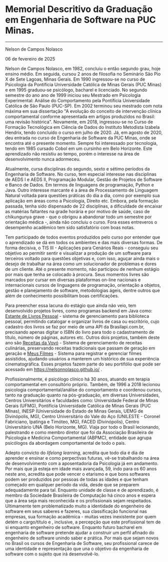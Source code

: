 # **Memorial Descritivo da Graduação em Engenharia de Software na PUC Minas.**

---

Nelson de Campos Nolasco

06 de fevereiro de 2025

Nelson de Campos Nolasco, em 1982, concluiu o então segundo grau, hoje ensino médio. Em seguida, cursou 2 anos de filosofia no Seminário São Pio X de Sete Lagoas, Minas Gerais. Em 1990 ingressou-se no curso de Psicologia da Pontifícia Universidade Católica de Minas Gerais (PUC Minas) e em 1995 graduou-se psicólogo, bacharel e licenciado. No segundo semestre do ano ano de 1999 iniciou seu Mestrado em Psicologia Experimental: Análise do Comportamento pela Pontifícia Universidade Católica de São Paulo (PUC-SP). Em 2002 terminou seu mestrado com nota máxima em sua dissertação "A evolução do conceito de intervenção clínica comportamental conforme apresentada em artigos produzidos no Brasil: uma revisão histórica". Novamente, em 2018, ingressou-se no Curso de Formação Tecnológica em Ciência de Dados do Instituto Metodista Izabela Hendrix, tendo concluído o curso em julho de 2020. Já, em agosto de 2020, deu entrada no curso de Engenharia de Software da PUC Minas, onde se encontra até o presente momento. Sempre foi interessado por tecnologia, tendo em 1985 cursado Cobol em um cursinho em Belo Horizonte. Este aprendizado não resistiu ao tempo, porém o interesse na área de desenvolvimento nunca adormeceu.

Atualmente, cursa disciplinas do segundo, sexto e sétimo períodos da Engenharia de Software. No curso, tem especial interesse nas disciplinas de AEDS I e AEDS II, Programação Modular, Gestão de Projetos de Software e Banco de Dados. Em termos de linguagens de programação, Python e Java. Outro interesse marcante é a área de Processamento de Linguagem Natural voltada para questões práticas do dia a dia, como por exemplo sua aplicação em áreas como a Psicologia, Direito etc. Embora, pela formação passada, tenha sido dispensado de 22 disciplinas, a dificuldade de encaixar as matérias faltantes na grade horária e por motivo de saúde, caso de chikungunya grave - que o obrigou a abandonar todo um semestre por orientação médica -, ainda não concluiu o curso. Fora esses entreveros o desempenho acadêmico tem sido satisfatório com boas notas.

Tem participado de todos eventos produzidos pelo curso por entender que o aprendizado se dá em todos os ambientes e das mais diversas formas. De forma decisiva, o TIS III - Aplicações para Cenários Reais - conseguiu seu objetivo ao permitir sentir e visualizar a produção de um software para terceiros voltado para questões objetivas e, com isso, aguçar ainda mais o desejo de trabalhar na área como um solucionador de problemas e dores de um cliente. Até o presente momento, não participou de nenhum estágio por mais que tenha se colocado à procura. Seus momentos livres são marcados por cursar em diversas plataformas on-line nacionais e internacionais cursos de linguagens de programação, orientação a objetos, gestão e planejamento de software, metodologias ágeis, dentre outros que além de conhecimento possibilitam boas certificações.

Para preencher essa lacuna do estágio que ainda não veio, tem desenvolvido projetos livres, como programas backend em Java como: <u>Estante de Livros Pessoal</u> - sistema de gerenciamento para biblioteca pessoal, permitindo catalogar e organizar livros de casa ou escritório, cujo cadastro dos livros se faz por meio de uma API da Brasilapi.com.br, precisando apenas digitar o ISBN do livro para todo o cadastramento de título, número de páginas, autores etc. Outros dois projetos, também deste ano são <u>Receitas da Vovó</u> - Sistema de gerenciamento de receitas culinárias, preservando receitas tradicionais que passam de geração em geração e <u>Meus Filmes</u> - Sistema para registrar e gerenciar filmes assistidos, ajudando usuários a manterem um histórico de sua experiência cinematográfica. Esses projetos fazem parte do seu portifólio que pode ser acessado em https://nelsonnolasco.github.io/ .

Profissionalmente, é psicólogo clínico há 30 anos, atuando em terapia comportamental em consultório próprio. Também, de 1996 a 2018 lecionou psicologia comportamental/análise do comportamento e coordenou cursos, tanto na graduação quanto na pós-graduação, em diversas Universidades, Centros Universitários e faculdades como: Universidade Federal de Minas Gerais (UFMG), Pontifícia Universidade Católica de Minas Gerais (PUC MInas), INESP (Universidade do Estado de Minas Gerais, UEMG de Divinópolis, MG), Centro Universitário do Vale do Aço (UNILESTE - Coronel Fabriciano, Ipatinga e Timóteo, MG), FACED (Divinópolis), Centro Universitário UNA (Belo Horizonte, MG). Viaja por todo o Brasil lecionando, palestrando e como membro diretor que foi da Associação Brasileira de Psicologia e Medicina Comportamental (ABPMC), entidade que agrupa psicólogos da abordagem comportamental de todo o país.

Adepto convicto do *lifelong learning*, acredita que todo dia é dia de aprender e ensinar e como perpectivas futuras, vê-se trabalhando na área de desenvolvimento com a aposentadoria da Psicologia já em andamento. Por mais que já esteja em idade mais avançada, 59, indo para os 60 anos neste ano, acredita que pode vencer o etarismo e que bons softwares podem ser produzidos por pessoas de todas as idades e que tenham começado em qualquer período da vida, desde que se preparem adequadamente para tal. Enquanto unidade de classe e de aprendizado, é membro da Sociedade Brasileira de Computação há cinco anos e espera que a área seja mais reconhecida e os profissionais sejam respeitados. Ultimamente tem problematizado muito a identidade do engenheiro de software em seus saberes e fazeres, sua classificação funcional nas empresas, sua formação acadêmica - muitas vezes inexistente por quem detém o cargo/título e , inclusive, a percepção que este profissional tem de si enquanto engenheiro de software. Enquanto futuro bacharel em engenharia de software pretende ajudar a construir um perfil afinado do engenheiro de software unindo saber e prática. Por mais que sejam novos no Brasil os cursos de Engenharia de Software, seu profissional carece de uma identidade e representação que una o objetivo da engenharia de software com o sujeito que irá desenvolvê-lo.
